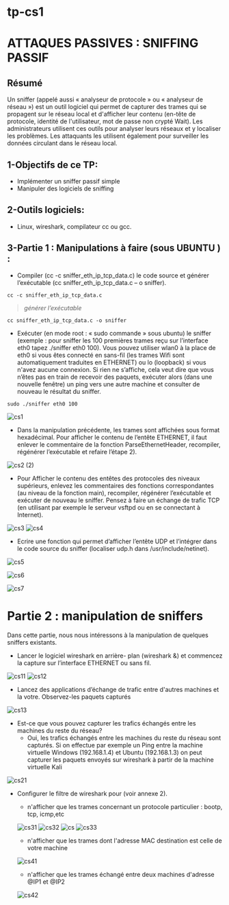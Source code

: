 # tp-cs1
# ATTAQUES PASSIVES : SNIFFING PASSIF
## Résumé

Un sniffer (appelé aussi « analyseur de protocole » ou « analyseur de réseau ») est un outil logiciel qui permet de capturer des trames qui se propagent sur le réseau local et d'afficher leur contenu (en-tête de protocole, identité de l'utilisateur, mot de passe non crypté Wait). Les administrateurs utilisent ces outils pour analyser leurs réseaux et y localiser les problèmes. Les attaquants les utilisent également pour surveiller les données circulant dans le réseau local.

## 1-Objectifs de ce TP: 
-	Implémenter un sniffer passif simple 
-	Manipuler des logiciels de sniffing  
## 2-Outils logiciels: 
-	Linux, wireshark, compilateur cc ou gcc.
## 3-Partie 1 : Manipulations à faire (sous UBUNTU ) :
- Compiler (cc -c sniffer_eth_ip_tcp_data.c) le code source et générer l’exécutable (cc sniffer_eth_ip_tcp_data.c – o sniffer). 
```
cc -c sniffer_eth_ip_tcp_data.c
```
>_générer l’exécutable_ 
```
cc sniffer_eth_ip_tcp_data.c -o sniffer
```
- Exécuter (en mode root : « sudo commande » sous ubuntu) le sniffer (exemple : pour sniffer les 100 premières trames reçu sur l’interface eth0 tapez ./sniffer eth0 100). Vous pouvez utiliser wlan0 à la place de eth0 si vous êtes connecté en sans-fil (les trames Wifi sont automatiquement traduites en ETHERNET) ou lo (loopback) si vous n'avez aucune connexion. Si rien ne s’affiche, cela veut dire que vous n’êtes pas en train de recevoir des paquets, exécuter alors (dans une nouvelle fenêtre) un ping vers une autre machine et consulter de nouveau le résultat du sniffer.
```
sudo ./sniffer eth0 100
```
![cs1](https://user-images.githubusercontent.com/85891554/146661410-e8f40936-3b69-4481-ad35-7f418c9cc1c6.png)

- Dans la manipulation précédente, les trames sont affichées sous format hexadécimal. Pour afficher le contenu de l’entête ETHERNET, il faut enlever le commentaire de la fonction ParseEthernetHeader, recompiler, régénérer l’exécutable et refaire l’étape 2). 

![cs2 (2)](https://user-images.githubusercontent.com/85891554/146661437-1deb99a6-18ed-486e-8140-81d1594cb26a.png)

- Pour Afficher le contenu des entêtes des protocoles des niveaux supérieurs, enlevez les commentaires des fonctions correspondantes (au niveau de la fonction main), recompiler, régénérer l’exécutable et exécuter de nouveau le sniffer. Pensez à faire un échange de trafic TCP (en utilisant par exemple le serveur vsftpd ou en se connectant à Internet). 

![cs3](https://user-images.githubusercontent.com/85891554/146661515-f08c9c1f-fb01-458e-8e3b-e3d87eac5f62.png)
![cs4](https://user-images.githubusercontent.com/85891554/146661526-33f22e78-7031-477b-96d9-b46bac64b048.png)

- Ecrire une fonction qui permet d’afficher l’entête UDP et l’intégrer dans le code source du sniffer (localiser udp.h dans /usr/include/netinet). 

![cs5](https://user-images.githubusercontent.com/85891554/146661528-490b5e6d-2e9e-4cbc-bd2a-877096718c7f.png)

![cs6](https://user-images.githubusercontent.com/85891554/146661529-f0568fa0-0b80-4063-be49-c2035d8e9a5d.png)

![cs7](https://user-images.githubusercontent.com/85891554/146661531-b0f19212-4e8e-4ea0-8cec-59b918f7bc19.png)
 
 # Partie 2 : manipulation de sniffers 

Dans cette partie, nous nous intéressons à la manipulation de quelques sniffers existants. 

- Lancer le logiciel wireshark en arrière- plan (wireshark &) et commencez la capture sur l’interface ETHERNET ou sans fil. 

![cs11](https://user-images.githubusercontent.com/85891554/146661790-4b9ea5bc-edcb-4a41-a575-541e10c714b0.png)
![cs12](https://user-images.githubusercontent.com/85891554/146661794-390beed0-1f59-402e-bb7c-0d4320299593.png)

- Lancez des applications d’échange de trafic entre d'autres machines et la votre. Observez-les paquets capturés

![cs13](https://user-images.githubusercontent.com/85891554/146661798-91cf5687-829a-4c72-8e10-4d093bcaabbd.png)

- Est-ce que vous pouvez capturer les trafics échangés entre les machines du reste du réseau? 
  - Oui, les trafics échangés entre les machines du reste du réseau sont capturés. Si on effectue par exemple un Ping entre la machine virtuelle Windows (192.168.1.4) et Ubuntu (192.168.1.3) on peut capturer les paquets envoyés sur wireshark à partir de la machine virtuelle Kali

![cs21](https://user-images.githubusercontent.com/85891554/146661880-a2e4e896-2c9d-4039-abc0-8a1c0482f19a.png)

- Configurer le filtre de wireshark pour (voir annexe 2). 
  - n'afficher que les trames concernant un protocole particulier : bootp, tcp, icmp,etc 
  
  ![cs31](https://user-images.githubusercontent.com/85891554/146661929-ee796fa2-45f5-47c6-af0a-e5fda84290ed.png)
  ![cs32](https://user-images.githubusercontent.com/85891554/146661930-141b95e8-b879-4f06-a3ec-24bfda914d40.png)
  ![cs](https://user-images.githubusercontent.com/85891554/146661932-6d7fee0a-4437-40e3-9ef0-03bd25bb40c2.png)
  ![cs33](https://user-images.githubusercontent.com/85891554/146661934-85f411ff-bd85-47dc-a7c3-5dcc767e8d40.png)
  
  - n'afficher que les trames dont l'adresse MAC destination est celle de votre machine 
  
  ![cs41](https://user-images.githubusercontent.com/85891554/146661971-bdfcddb9-2b64-451c-9ab2-b111de4c01aa.png)
  
  - n'afficher que les trames échangé entre deux machines d'adresse @IP1 et @IP2 
  
  ![cs42](https://user-images.githubusercontent.com/85891554/146661975-6bd4c92b-2ade-44ce-b37e-4480f0bc012e.png)

